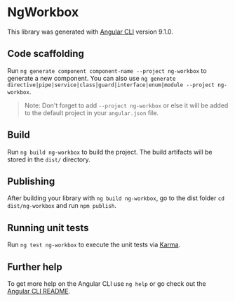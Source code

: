 # NgWorkbox

This library was generated with [Angular CLI](https://github.com/angular/angular-cli) version 9.1.0.

## Code scaffolding

Run `ng generate component component-name --project ng-workbox` to generate a new component. You can also use `ng generate directive|pipe|service|class|guard|interface|enum|module --project ng-workbox`.
> Note: Don't forget to add `--project ng-workbox` or else it will be added to the default project in your `angular.json` file. 

## Build

Run `ng build ng-workbox` to build the project. The build artifacts will be stored in the `dist/` directory.

## Publishing

After building your library with `ng build ng-workbox`, go to the dist folder `cd dist/ng-workbox` and run `npm publish`.

## Running unit tests

Run `ng test ng-workbox` to execute the unit tests via [Karma](https://karma-runner.github.io).

## Further help

To get more help on the Angular CLI use `ng help` or go check out the [Angular CLI README](https://github.com/angular/angular-cli/blob/master/README.md).
